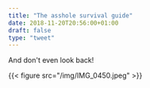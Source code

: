 ```yaml
---
title: "The asshole survival guide"
date: 2018-11-20T20:56:00+01:00
draft: false
type: "tweet"
---
```


And don't even look back!

{{< figure src="/img/IMG_0450.jpeg" >}}
